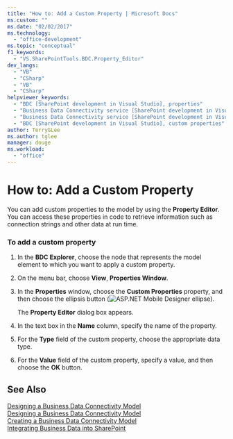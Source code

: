 ```yaml
---
title: "How to: Add a Custom Property | Microsoft Docs"
ms.custom: ""
ms.date: "02/02/2017"
ms.technology: 
  - "office-development"
ms.topic: "conceptual"
f1_keywords: 
  - "VS.SharePointTools.BDC.Property_Editor"
dev_langs: 
  - "VB"
  - "CSharp"
  - "VB"
  - "CSharp"
helpviewer_keywords: 
  - "BDC [SharePoint development in Visual Studio], properties"
  - "Business Data Connectivity service [SharePoint development in Visual Studio], properties"
  - "Business Data Connectivity service [SharePoint development in Visual Studio], custom properties"
  - "BDC [SharePoint development in Visual Studio], custom properties"
author: TerryGLee
ms.author: tglee
manager: douge
ms.workload: 
  - "office"
---
```

# How to: Add a Custom Property
  You can add custom properties to the model by using the **Property Editor**. You can access these properties in code to retrieve information such as connection strings and other data at run time.  
  
### To add a custom property  
  
1.  In the **BDC Explorer**, choose the node that represents the model element to which you want to apply a custom property.  
  
2.  On the menu bar, choose **View**, **Properties Window**.  
  
3.  In the **Properties** window, choose the **Custom Properties** property, and then choose the ellipsis button (![ASP.NET Mobile Designer ellipse](../sharepoint/media/mwellipsis.gif "ASP.NET Mobile Designer ellipse")).  
  
     The **Property Editor** dialog box appears.  
  
4.  In the text box in the **Name** column, specify the name of the property.  
  
5.  For the **Type** field of the custom property, choose the appropriate data type.  
  
6.  For the **Value** field of the custom property, specify a value, and then choose the **OK** button.  
  
## See Also  
 [Designing a Business Data Connectivity Model](../sharepoint/designing-a-business-data-connectivity-model.md)   
 [Designing a Business Data Connectivity Model](../sharepoint/designing-a-business-data-connectivity-model.md)   
 [Creating a Business Data Connectivity Model](../sharepoint/creating-a-business-data-connectivity-model.md)   
 [Integrating Business Data into SharePoint](../sharepoint/integrating-business-data-into-sharepoint.md)  
  
  